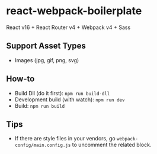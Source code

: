 # react-webpack-boilerplate

React v16 + React Router v4 + Webpack v4 + Sass

## Support Asset Types

- Images (jpg, gif, png, svg)

## How-to

- Build Dll (do it first): `npm run build-dll`
- Development build (with watch): `npm run dev`
- Build: `npm run build`

## Tips

- If there are style files in your vendors, go `webpack-config/main.config.js` to uncomment the related block.